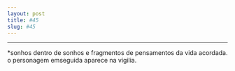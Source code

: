 ```yaml
---
layout: post
title: #45
slug: #45
---
```

---
<p class="description" style="text-align: justify;">
*sonhos dentro de sonhos e fragmentos de pensamentos da vida acordada. o personagem emseguida  aparece na vigilia.

